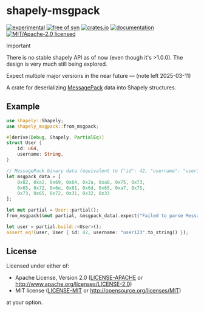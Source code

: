 # shapely-msgpack

[![experimental](https://img.shields.io/badge/status-highly%20experimental-orange)](https://github.com/fasterthanlime/shapely)
[![free of syn](https://img.shields.io/badge/free%20of-syn-hotpink)](https://github.com/fasterthanlime/free-of-syn)
[![crates.io](https://img.shields.io/crates/v/shapely-msgpack.svg)](https://crates.io/crates/shapely-msgpack)
[![documentation](https://docs.rs/shapely-msgpack/badge.svg)](https://docs.rs/shapely-msgpack)
[![MIT/Apache-2.0 licensed](https://img.shields.io/crates/l/shapely-msgpack.svg)](./LICENSE)

> [!IMPORTANT]
>
> There is no stable shapely API as of now (even though it's >1.0.0). The design
> is very much still being explored.
>
> Expect multiple major versions in the near future — (note left 2025-03-11)

A crate for deserializing [MessagePack](https://msgpack.org/) data into Shapely structures.

## Example

```rust
use shapely::Shapely;
use shapely_msgpack::from_msgpack;

#[derive(Debug, Shapely, PartialEq)]
struct User {
    id: u64,
    username: String,
}

// MessagePack binary data (equivalent to {"id": 42, "username": "user123"})
let msgpack_data = [
    0x82, 0xa2, 0x69, 0x64, 0x2a, 0xa8, 0x75, 0x73,
    0x65, 0x72, 0x6e, 0x61, 0x6d, 0x65, 0xa7, 0x75,
    0x73, 0x65, 0x72, 0x31, 0x32, 0x33
];

let mut partial = User::partial();
from_msgpack(&mut partial, &msgpack_data).expect("Failed to parse MessagePack data");

let user = partial.build::<User>();
assert_eq!(user, User { id: 42, username: "user123".to_string() });
```

## License

Licensed under either of:

- Apache License, Version 2.0 ([LICENSE-APACHE](LICENSE-APACHE) or http://www.apache.org/licenses/LICENSE-2.0)
- MIT license ([LICENSE-MIT](LICENSE-MIT) or http://opensource.org/licenses/MIT)

at your option.